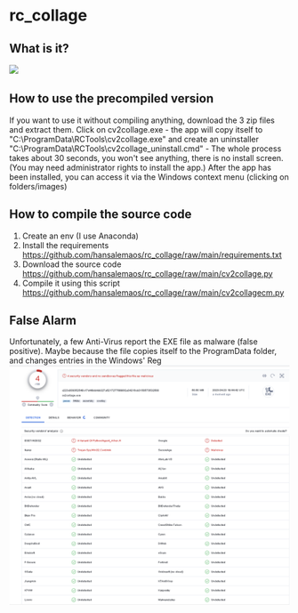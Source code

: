# rc_collage

## What is it? 

[![](https://i.ytimg.com/vi/c9OouCauJ1Y/oar2.jpg?sqp=-oaymwEaCJUDENAFSFXyq4qpAwwIARUAAIhCcAHAAQY=&rs=AOn4CLBa8cG36u-xxiLEfehP5JcSw_a89g)](https://www.youtube.com/shorts/c9OouCauJ1Y)



## How to use the precompiled version

If you want to use it without compiling anything, download the 3 zip files and extract them. 
Click on cv2collage.exe - the app will copy itself to "C:\ProgramData\RCTools\cv2collage.exe" and create an uninstaller
"C:\ProgramData\RCTools\cv2collage_uninstall.cmd" - The whole process takes about 30 seconds, you won't see anything, there 
is no install screen. (You may need administrator rights to install the app.) After the app has been installed, you can access it 
via the Windows context menu (clicking on folders/images)


## How to compile the source code 

1) Create an env (I use Anaconda)
2) Install the requirements https://github.com/hansalemaos/rc_collage/raw/main/requirements.txt
3) Download the source code https://github.com/hansalemaos/rc_collage/raw/main/cv2collage.py
4) Compile it using this script https://github.com/hansalemaos/rc_collage/raw/main/cv2collagecm.py



## False Alarm

Unfortunately, a few Anti-Virus report the EXE file as malware (false positive).
Maybe because the file copies itself to the ProgramData folder, and changes entries in the Windows' Reg
![](https://github.com/hansalemaos/rc_collage/blob/main/falsepositives.png?raw=true)
